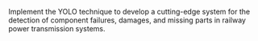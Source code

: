 Implement the YOLO technique to develop a cutting-edge system for the detection of component failures, damages, and missing parts in railway power transmission systems.
